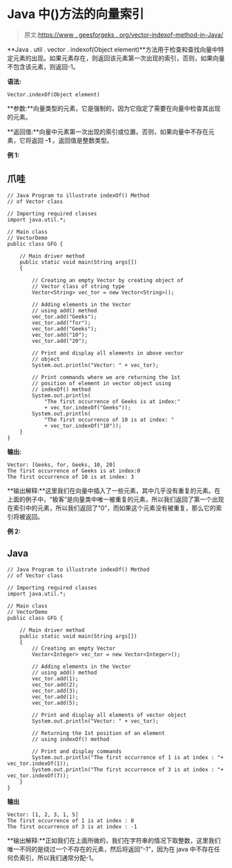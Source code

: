 # Java 中()方法的向量索引

> 原文:[https://www . geesforgeks . org/vector-indexof-method-in-Java/](https://www.geeksforgeeks.org/vector-indexof-method-in-java/)

**Java . util . vector . indexof(Object element)**方法用于检查和查找向量中特定元素的出现。如果元素存在，则返回该元素第一次出现的索引，否则，如果向量不包含该元素，则返回-1。

**语法:**

```
Vector.indexOf(Object element)
```

**参数:**向量类型的元素，它是强制的，因为它指定了需要在向量中检查其出现的元素。

**返回值:**向量中元素第一次出现的索引或位置。否则，如果向量中不存在元素，它将返回 **-1** 。返回值是整数类型。

**例 1:**

## 爪哇

```
// Java Program to illustrate indexOf() Method
// of Vector class

// Importing required classes
import java.util.*;

// Main class
// VectorDemo
public class GFG {

    // Main driver method
    public static void main(String args[])
    {

        // Creating an empty Vector by creating object of
        // Vector class of string type
        Vector<String> vec_tor = new Vector<String>();

        // Adding elements in the Vector
        // using add() method
        vec_tor.add("Geeks");
        vec_tor.add("for");
        vec_tor.add("Geeks");
        vec_tor.add("10");
        vec_tor.add("20");

        // Print and display all elements in above vector
        // object
        System.out.println("Vector: " + vec_tor);

        // Print commands where we are returning the 1st
        // position of element in vector object using
        // indexOf() method
        System.out.println(
            "The first occurrence of Geeks is at index:"
            + vec_tor.indexOf("Geeks"));
        System.out.println(
            "The first occurrence of 10 is at index: "
            + vec_tor.indexOf("10"));
    }
}
```

**输出:**

```
Vector: [Geeks, for, Geeks, 10, 20]
The first occurrence of Geeks is at index:0
The first occurrence of 10 is at index: 3
```

**输出解释:**这里我们在向量中插入了一些元素，其中几乎没有重复的元素。在上面的例子中，“极客”是向量类中唯一被重复的元素，所以我们返回了第一个出现在索引中的元素，所以我们返回了“0”，而如果这个元素没有被重复，那么它的索引将被返回。

**例 2:**

## Java

```
// Java Program to illustrate indexOf() Method
// of Vector class

// Importing required classes
import java.util.*;

// Main class
// VectorDemo
public class GFG {

    // Main driver method
    public static void main(String args[])
    {
        // Creating an empty Vector
        Vector<Integer> vec_tor = new Vector<Integer>();

        // Adding elements in the Vector
        // using add() method
        vec_tor.add(1);
        vec_tor.add(2);
        vec_tor.add(3);
        vec_tor.add(1);
        vec_tor.add(5);

        // Print and display all elements of vector object
        System.out.println("Vector: " + vec_tor);

        // Returning the 1st position of an element
        // using indexOf() method

        // Print and display commands
        System.out.println("The first occurrence of 1 is at index : "+ vec_tor.indexOf(1));
        System.out.println("The first occurrence of 3 is at index : "+ vec_tor.indexOf(7));
    }
}
```

**输出**

```
Vector: [1, 2, 3, 1, 5]
The first occurrence of 1 is at index : 0
The first occurrence of 3 is at index : -1
```

**输出解释:**正如我们在上面所做的，我们在字符串的情况下取整数，这里我们唯一不同的是绕过一个不存在的元素，然后将返回“-1”，因为在 java 中不存在任何负索引，所以我们通常分配-1。